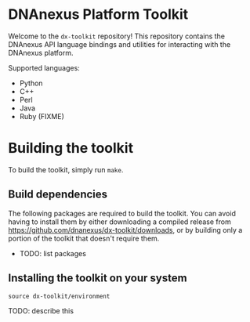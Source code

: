 DNAnexus Platform Toolkit
=========================

Welcome to the `dx-toolkit` repository! This repository contains the DNAnexus API language bindings and utilities for interacting with the DNAnexus platform.

Supported languages:

* Python
* C++
* Perl
* Java
* Ruby (FIXME)

# Building the toolkit

To build the toolkit, simply run ```make```.

## Build dependencies

The following packages are required to build the toolkit. You can avoid having to install them by either downloading a
compiled release from https://github.com/dnanexus/dx-toolkit/downloads, or by building only a portion of the toolkit
that doesn't require them.

* TODO: list packages

## Installing the toolkit on your system

```
source dx-toolkit/environment
```

TODO: describe this
